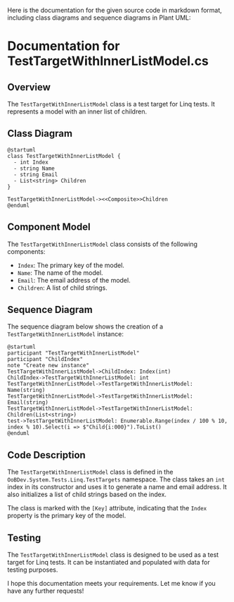 Here is the documentation for the given source code in markdown format, including class diagrams and sequence diagrams in Plant UML:

# Documentation for TestTargetWithInnerListModel.cs

## Overview

The `TestTargetWithInnerListModel` class is a test target for Linq tests. It represents a model with an inner list of children.

## Class Diagram

```plantuml
@startuml
class TestTargetWithInnerListModel {
  - int Index
  - string Name
  - string Email
  - List<string> Children
}

TestTargetWithInnerListModel-><<Composite>>Children
@enduml
```

## Component Model

The `TestTargetWithInnerListModel` class consists of the following components:

* `Index`: The primary key of the model.
* `Name`: The name of the model.
* `Email`: The email address of the model.
* `Children`: A list of child strings.

## Sequence Diagram

The sequence diagram below shows the creation of a `TestTargetWithInnerListModel` instance:
```plantuml
@startuml
participant "TestTargetWithInnerListModel"
participant "ChildIndex"
note "Create new instance"
TestTargetWithInnerListModel->ChildIndex: Index(int)
ChildIndex->TestTargetWithInnerListModel: int
TestTargetWithInnerListModel->TestTargetWithInnerListModel: Name(string)
TestTargetWithInnerListModel->TestTargetWithInnerListModel: Email(string)
TestTargetWithInnerListModel->TestTargetWithInnerListModel: Children(List<string>)
test->TestTargetWithInnerListModel: Enumerable.Range(index / 100 % 10, index % 10).Select(i => $"Child{i:000}").ToList()
@enduml
```

## Code Description

The `TestTargetWithInnerListModel` class is defined in the `OoBDev.System.Tests.Linq.TestTargets` namespace. The class takes an `int` index in its constructor and uses it to generate a name and email address. It also initializes a list of child strings based on the index.

The class is marked with the `[Key]` attribute, indicating that the `Index` property is the primary key of the model.

## Testing

The `TestTargetWithInnerListModel` class is designed to be used as a test target for Linq tests. It can be instantiated and populated with data for testing purposes.

I hope this documentation meets your requirements. Let me know if you have any further requests!